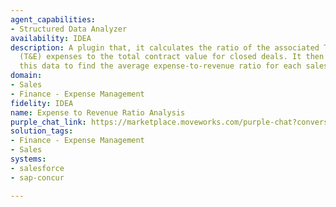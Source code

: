 ```yaml
---
agent_capabilities:
- Structured Data Analyzer
availability: IDEA
description: A plugin that, it calculates the ratio of the associated Travel & Entertainment
  (T&E) expenses to the total contract value for closed deals. It then aggregates
  this data to find the average expense-to-revenue ratio for each sales representative.
domain:
- Sales
- Finance - Expense Management
fidelity: IDEA
name: Expense to Revenue Ratio Analysis
purple_chat_link: https://marketplace.moveworks.com/purple-chat?conversation=%7B%22messages%22%3A%5B%7B%22parts%22%3A%5B%7B%22richText%22%3A%22%3Cp+xmlns%3D%5C%22http%3A%2F%2Fwww.w3.org%2F1999%2Fxhtml%5C%22%3EShow+me+the+average+percentage+of+the+deal+size+that+my+reps+are+spending+on+T%26amp%3BE+for+their+closed-won+deals.+I+want+to+see+if+anyone%27s+spending+is+out+of+line+with+the+revenue+they+are+generating.%3C%2Fp%3E%22%7D%5D%2C%22role%22%3A%22user%22%7D%2C%7B%22parts%22%3A%5B%7B%22richText%22%3A%22%3Cp+xmlns%3D%5C%22http%3A%2F%2Fwww.w3.org%2F1999%2Fxhtml%5C%22%3ECertainly.+I+will+analyze+the+%5C%22Closed-Won%5C%22+deals+from+Salesforce+and+the+associated+Travel+%26amp%3B+Entertainment+%28T%26amp%3BE%29+expenses+from+Concur+to+calculate+the+expense-to-revenue+ratio+for+each+sales+representative.%3C%2Fp%3E%22%7D%2C%7B%22reasoningSteps%22%3A%5B%7B%22richText%22%3A%22Fetching+%27Closed-Won%27+deals+from+Salesforce%22%2C%22status%22%3A%22success%22%7D%2C%7B%22richText%22%3A%22Retrieving+associated+T%26amp%3BE+expenses+from+Concur%22%2C%22status%22%3A%22success%22%7D%2C%7B%22richText%22%3A%22Running+Structured+Data+Analyzer%22%2C%22status%22%3A%22pending%22%7D%5D%7D%2C%7B%22apiBlock%22%3A%7B%22code%22%3A%22%23+Fetch+closed-won+deals+from+Salesforce%5Cnclosed_won_deals+%3D+salesforce.get_opportunities%28status%3D%27Closed-Won%27%29%5Cn%5Cn%23+Initialize+a+dictionary+to+store+data+for+each+sales+rep%5Cnrep_analysis+%3D+%7B%7D%5Cn%5Cn%23+For+each+deal%2C+find+its+T%26E+expenses+and+aggregate+data+by+rep%5Cnfor+deal+in+closed_won_deals%3A%5Cn++++rep_name+%3D+deal.owner.name%5Cn++++if+rep_name+not+in+rep_analysis%3A%5Cn++++++++rep_analysis%5Brep_name%5D+%3D+%7B%27total_revenue%27%3A+0%2C+%27total_expenses%27%3A+0%7D%5Cn++++%5Cn++++%23+Aggregate+deal+value%5Cn++++rep_analysis%5Brep_name%5D%5B%27total_revenue%27%5D+%2B%3D+deal.amount%5Cn%5Cn++++%23+Find+and+aggregate+associated+expenses+from+Concur%5Cn++++deal_expenses+%3D+concur.get_expenses%28opportunity_id%3Ddeal.id%2C+type%3D%27T%26E%27%29%5Cn++++rep_analysis%5Brep_name%5D%5B%27total_expenses%27%5D+%2B%3D+sum%28e.amount+for+e+in+deal_expenses%29%5Cn%5Cn%23+Calculate+the+expense-to-revenue+ratio+for+each+rep%5Cnfor+rep%2C+data+in+rep_analysis.items%28%29%3A%5Cn++++if+data%5B%27total_revenue%27%5D+%3E+0%3A%5Cn++++++++data%5B%27ratio%27%5D+%3D+%28data%5B%27total_expenses%27%5D+%2F+data%5B%27total_revenue%27%5D%29+*+100%5Cn++++else%3A%5Cn++++++++data%5B%27ratio%27%5D+%3D+0%5Cn%5Cn%23+Final+result+is+a+dictionary+mapping+reps+to+their+expense%2Frevenue+ratio%5Cn%23+Example%3A+%7B%27Jane+Doe%27%3A+5.1%2C+%27John+Smith%27%3A+2.5%7D%22%2C%22caption%22%3A%22The+Structured+Data+Analyzer+dynamically+generates+Python+code+based+on+the+User%27s+Statement%22%2C%22connectorName%22%3A%22moveworks%22%2C%22title%22%3A%22Structured+Data+Analyzer%22%7D%7D%2C%7B%22richText%22%3A%22%3Cp+xmlns%3D%5C%22http%3A%2F%2Fwww.w3.org%2F1999%2Fxhtml%5C%22%3EHere+is+the+average+T%26amp%3BE+expense-to-revenue+ratio+for+each+sales+representative+on+their+closed-won+deals%3A%3C%2Fp%3E%3Cul+xmlns%3D%5C%22http%3A%2F%2Fwww.w3.org%2F1999%2Fxhtml%5C%22%3E%3Cli%3E%3Cb%3EJane+Doe%3A%3C%2Fb%3E+5.1%25%3C%2Fli%3E%3Cli%3E%3Cb%3EJohn+Smith%3A%3C%2Fb%3E+3.2%25%3C%2Fli%3E%3Cli%3E%3Cb%3EEmily+Jones%3A%3C%2Fb%3E+2.8%25%3C%2Fli%3E%3Cli%3E%3Cb%3EMichael+Brown%3A%3C%2Fb%3E+2.5%25%3C%2Fli%3E%3C%2Ful%3E%3Cp+xmlns%3D%5C%22http%3A%2F%2Fwww.w3.org%2F1999%2Fxhtml%5C%22%3EJane+Doe%27s+spending+is+notably+higher+than+the+team+average.%3C%2Fp%3E%22%7D%2C%7B%22citations%22%3A%5B%7B%22citationTitle%22%3A%22Closed-Won+Opportunities%22%2C%22connectorName%22%3A%22salesforce%22%7D%2C%7B%22citationTitle%22%3A%22T%26E+Expense+Reports%22%2C%22connectorName%22%3A%22concur%22%7D%5D%7D%5D%2C%22role%22%3A%22assistant%22%2C%22showFeedbackTray%22%3Afalse%7D%5D%2C%22assistantConfig%22%3A%7B%22userName%22%3A%22Moveworks%22%2C%22initials%22%3A%22U%22%2C%22providedIcon%22%3A%22silhoutte%22%7D%7D
solution_tags:
- Finance - Expense Management
- Sales
systems:
- salesforce
- sap-concur

---
```

